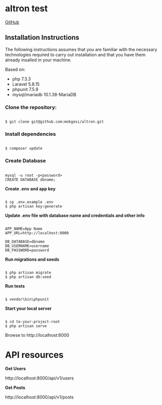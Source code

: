 # altron test

[GitHub](http://github.com)

## Installation Instructions

The following instructions assumes that you are familiar with the necessary technologies required to carry out installation and that you have them already insalled in your machine.

Based on: 
* php 7.3.3
* Laravel 5.8.15
* phpunit 7.5.9
* mysql/mariadb 10.1.38-MariaDB


### Clone the repository:
```

$ git clone git@github.com:mokgosi/altron.git

```

### Install dependencies
```

$ composer update

```

### Create Database

```

mysql -u root -p<password>
CREATE DATABASE dbname;

```

**Create .env and app key**

```

$ cp .env.example .env
$ php artisan key:generate

``` 

**Update .env file with database name and credentials and other info**

```

APP_NAME=App Name
APP_URL=http://localhost:8000

DB_DATABASE=dbname
DB_USERNAME=username
DB_PASSWORD=password

```

**Run migrations and seeds**

```

$ php artisan migrate
$ php artisan db:seed

```

**Run tests**
```

$ vendor\bin\phpunit

```

**Start your local server**
```

$ cd to-your-project-root
$ php artisan serve

```

Browse to http://localhost:8000

# API resources

**Get Users**

http://localhost:8000/api/v1/users


**Get Posts**

http://localhost:8000/api/v1/posts

